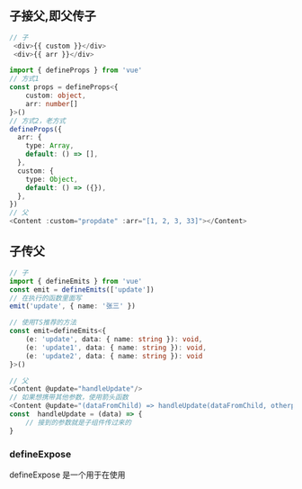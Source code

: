 ## 子接父,即父传子

```ts
// 子
 <div>{{ custom }}</div>
 <div>{{ arr }}</div>

import { defineProps } from 'vue'
// 方式1
const props = defineProps<{
    custom: object,
    arr: number[]
}>()
// 方式2，老方式
defineProps({
  arr: {
    type: Array,
    default: () => [],
  },
  custom: {
    type: Object,
    default: () => ({}),
  },
})
// 父
<Content :custom="propdate" :arr="[1, 2, 3, 33]"></Content>
```

## 子传父

```ts
// 子
import { defineEmits } from 'vue'
const emit = defineEmits(['update'])
// 在执行的函数里面写
emit('update', { name: '张三' })

// 使用TS推荐的方法
const emit=defineEmits<{
    (e: 'update', data: { name: string }): void,
    (e: 'update1', data: { name: string }): void,
    (e: 'update2', data: { name: string }): void
}>()

// 父
<Content @update="handleUpdate"/>
// 如果想携带其他参数，使用箭头函数
<Content @update="(dataFromChild) => handleUpdate(dataFromChild, otherparams)"/>
const  handleUpdate = (data) => {
    // 接到的参数就是子组件传过来的
}

```

### defineExpose

defineExpose 是一个用于在使用<script setup>语法的组件中明确暴露组件内部属性和方法给父组件使用的函数。

```ts
   <!-- 子组件 -->
   <template>
     <div>子组件内容</div>
   </template>

   <script setup>
   import { ref } from 'vue';

   const internalData = ref('内部数据');
   const internalMethod = () => {
     console.log('内部方法被调用');
   };

   defineExpose({
     internalData,
     internalMethod,
   });
   </script>
//    在这个例子中，子组件内部有一个响应式数据internalData和一个方法internalMethod。通过defineExpose，将这两个内容暴露给父组件。
```

在父组件中访问子组件暴露的内容：

```ts
   <!-- 父组件 -->
   <template>
     <div>
       <child-component ref="childRef"></child-component>
       <button @click="accessChildData">访问子组件数据</button>
     </div>
   </template>

   <script setup>
   import { ref } from 'vue';
   import ChildComponent from './ChildComponent.vue';

   const childRef = ref(null);

   const accessChildData = () => {
     if (childRef.value) {
       console.log(childRef.value.internalData);
       childRef.value.internalMethod();
     }
   };
   </script>
```

让我想起 vue2 中用的 this.$refs

对比总结

1. 使用场景：
   this.$refs 适用于简单的场景，例如直接操作 DOM 元素或快速访问组件的一些公开方法。
   defineExpose 适用于需要更严格控制组件间通信接口的场景，特别是在使用<script setup>的大型项目中。
2. 代码风格：
   this.$refs 的使用方式相对比较传统和直观，但可能会导致代码的耦合度较高。
   defineExpose 与 Vue 3 的新语法特性结合紧密，有助于编写更现代化、可维护性更高的代码。
